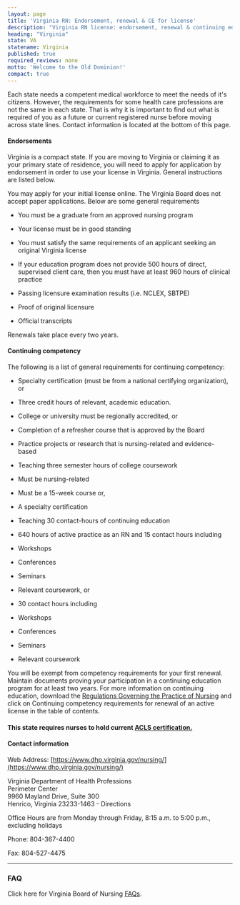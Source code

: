 ```yaml
---
layout: page
title: 'Virginia RN: Endorsement, renewal & CE for license'
description: "Virginia RN license: endorsement, renewal & continuing education explained. Stay informed & meet nursing requirements."
heading: "Virginia"
state: VA
statename: Virginia
published: true
required_reviews: none
motto: 'Welcome to the Old Dominion!'
compact: true
---
```


Each state needs a competent medical workforce to meet the needs of it's citizens. However, the requirements for some health care professions are not the same in each state. That is why it is important to find out what is required of you as a future or current registered nurse before moving across state lines. Contact information is located at the bottom of this page.

#### Endorsements

Virginia is a compact state. If you are moving to Virginia or claiming it as your primary state of residence, you will need to apply for application by endorsement in order to use your license in Virginia. General instructions are listed below.

You may apply for your initial license online. The Virginia Board does not accept paper applications. Below are some general requirements

*   You must be a graduate from an approved nursing program
    
*   Your license must be in good standing
    
*   You must satisfy the same requirements of an applicant seeking an original Virginia license
    
*   If your education program does not provide 500 hours of direct, supervised client care, then you must have at least 960 hours of clinical practice
    
*   Passing licensure examination results (i.e. NCLEX, SBTPE)
    
*   Proof of original licensure
    
*   Official transcripts
    

Renewals take place every two years.

#### Continuing competency

The following is a list of general requirements for continuing competency:

*   Specialty certification (must be from a national certifying organization), or
    
*   Three credit hours of relevant, academic education.
    
*   College or university must be regionally accredited, or
        
*   Completion of a refresher course that is approved by the Board
    
*   Practice projects or research that is nursing-related and evidence-based
    
*   Teaching three semester hours of college coursework
    
*   Must be nursing-related
        
*   Must be a 15-week course or,
        
*   A specialty certification
        
*   Teaching 30 contact-hours of continuing education
    
*   640 hours of active practice as an RN and 15 contact hours including
    
*   Workshops
        
*   Conferences
        
*   Seminars
        
*   Relevant coursework, or
        
*   30 contact hours including
    
*   Workshops
        
*   Conferences
        
*   Seminars
        
*   Relevant coursework
        

You will be exempt from competency requirements for your first renewal. Maintain documents proving your participation in a continuing education program for at least two years. For more information on continuing education, download the [Regulations Governing the Practice of Nursing](https://www.dhp.virginia.gov/nursing/leg/Nursing04082015.doc) and click on Continuing competency requirements for renewal of an active license in the table of contents.

#### This state requires nurses to hold current [ACLS certification.](https://www.acls.net/virginia-acls-pals-bls)

#### Contact information

Web Address: [https://www.dhp.virginia.gov/nursing/](https://www.dhp.virginia.gov/nursing/)

Virginia Department of Health Professions  
Perimeter Center  
9960 Mayland Drive, Suite 300  
Henrico, Virginia 23233-1463 - Directions

Office Hours are from Monday through Friday, 8:15 a.m. to 5:00 p.m., excluding holidays

Phone: 804-367-4400

Fax: 804-527-4475

* * *

### FAQ

Click here for Virginia Board of Nursing [FAQs](https://www.dhp.virginia.gov/nursing/nursing_faq.htm).

